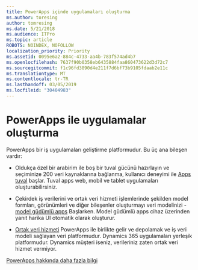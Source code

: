 ```yaml
---
title: PowerApps içinde uygulamaları oluşturma
ms.author: toresing
author: tomresing
ms.date: 5/21/2018
ms.audience: ITPro
ms.topic: article
ROBOTS: NOINDEX, NOFOLLOW
localization_priority: Priority
ms.assetid: 0095e6a2-884c-4733-aa4b-783f574ad4b7
ms.openlocfilehash: 7637f90b0358eb6435884faa860473622d3d72c7
ms.sourcegitcommit: f1c96fd3890d4e211f7d6bf73b9105fdaab2e11c
ms.translationtype: MT
ms.contentlocale: tr-TR
ms.lasthandoff: 03/05/2019
ms.locfileid: "30404983"
---
```

# <a name="create-apps-with-powerapps"></a>PowerApps ile uygulamalar oluşturma

PowerApps bir iş uygulamaları geliştirme platformudur. Bu üç ana bileşen vardır: 
  
- Oldukça özel bir arabirim ile boş bir tuval gücünü hazırlayın ve seçiminize 200 veri kaynaklarına bağlanma, kullanıcı deneyimi ile [Apps tuval](https://go.microsoft.com/fwlink/?linkid=874495) başlar. Tuval apps web, mobil ve tablet uygulamaları oluşturabilirsiniz. 
    
- Çekirdek iş verilerini ve ortak veri hizmeti işlemlerinde şekilden model formları, görünümleri ve diğer bileşenler oluşturmayı veri modelinizi - [model güdümlü apps](https://go.microsoft.com/fwlink/?linkid=874496) Başlarken. Model güdümlü apps cihaz üzerinden yanıt harika UI otomatik olarak oluşturur. 
    
- [Ortak veri hizmeti](https://go.microsoft.com/fwlink/?linkid=874497) PowerApps ile birlikte gelir ve depolamak ve iş veri modeli sağlayan veri platformudur. Dynamics 365 uygulamaları yerleşik platformudur. Dynamics müşteri iseniz, verileriniz zaten ortak veri hizmet vermiyor. 
    
[PowerApps hakkında daha fazla bilgi](https://go.microsoft.com/fwlink/?linkid=874498)
  


